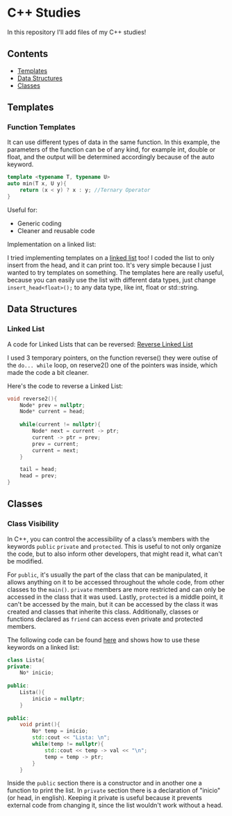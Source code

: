 # C++ Studies
In this repository I'll add files of my C++ studies!

## Contents
- [Templates](#templates)
- [Data Structures](#data-structures)
- [Classes](#classes)

## Templates
### Function Templates
It can use different types of data in the same function. In this example, the parameters of the function can be of any kind, for example int, double or float, and the output will be determined accordingly because of the auto keyword.
```cpp
template <typename T, typename U>
auto min(T x, U y){
	return (x < y) ? x : y; //Ternary Operator
}
```
Useful for:
- Generic coding
- Cleaner and reusable code

Implementation on a linked list:

I tried implementing templates on a [linked list](https://github.com/Rafael-aaf/CPP-Studies/blob/ef41b41ad92c3a37a5efdeb44b74b1cb5625a035/Templates/Linked%20List%20with%20Templates.cpp) too! I coded the list to only insert from the head, and it can print too. It's very simple because I just wanted to try templates on something. The templates here are really useful, because you can easily use the list with different data types, just change ``` insert_head<float>(); ``` to any data type, like int, float or std::string.


## Data Structures
### Linked List

A code for Linked Lists that can be reversed: [Reverse Linked List](https://github.com/Rafael-aaf/CPP-Studies/blob/24e549e294035b850562eee385573bcae92b3099/Data%20Structures/Linked%20List%20Reversed.cpp)

I used 3 temporary pointers, on the function reverse() they were outise of the ```do... while``` loop, on reserve2() one of the pointers was inside, which made the code a bit cleaner.

Here's the code to reverse a Linked List:
```cpp
void reverse2(){
	Node* prev = nullptr;
	Node* current = head;
	
	while(current != nullptr){
		Node* next = current -> ptr;
		current -> ptr = prev;
		prev = current;
		current = next;
	}

	tail = head;
	head = prev;
}
```

## Classes
### Class Visibility

In C++, you can control the accessibility of a class’s members with the keywords ```public``` ```private``` and ```protected```. This is useful to not only organize the code, but to also inform other developers, that might read it, what can't be modified.

For ```public```, it's usually the part of the class that can be manipulated, it allows anything on it to be accessed throughout the whole code, from other classes to the ```main()```. ```private``` members are more restricted and can only be accessed in the class that it was used. Lastly, ```protected``` is a middle point, it can't be accessed by the main, but it can be accessed by the class it was created and classes that inherite this class. Additionally, classes or functions declared as ```friend``` can access even private and protected members.

The following code can be found [here](https://github.com/Rafael-aaf/CPP-Studies/blob/341f8b3c9c020a9321c8841fa67e6bc0d829786a/Classes/Lista%20Encadeada%20Simples.cpp) and shows how to use these keywords on a linked list:

```cpp
class Lista{
private:
	No* inicio;
	
public:
	Lista(){
		inicio = nullptr;
	}
	
public:
	void print(){
		No* temp = inicio;
		std::cout << "Lista: \n";
		while(temp != nullptr){
			std::cout << temp -> val << "\n";
			temp = temp -> ptr;
		}
	}
```

Inside the ```public``` section there is a constructor and in another one a function to print the list. In ```private``` section there is a declaration of "inicio" (or head, in english). Keeping it private is useful because it prevents external code from changing it, since the list wouldn't work without a head.
